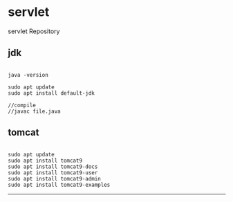 servlet
===

servlet Repository


jdk
---

<pre><code>
java -version

sudo apt update
sudo apt install default-jdk

//compile
//javac file.java
</pre></code>

tomcat
---

<pre><code>
sudo apt update
sudo apt install tomcat9
sudo apt install tomcat9-docs
sudo apt install tomcat9-user
sudo apt install tomcat9-admin
sudo apt install tomcat9-examples
</pre></code>

***
